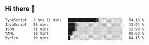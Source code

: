 ## Hi there 👋

<!--START_SECTION:waka-->

```txt
TypeScript   2 hrs 11 mins   █████████████▓░░░░░░░░░░░   54.18 %
JavaScript   33 mins         ███▒░░░░░░░░░░░░░░░░░░░░░   13.94 %
JSON         31 mins         ███▒░░░░░░░░░░░░░░░░░░░░░   12.99 %
YAML         19 mins         ██░░░░░░░░░░░░░░░░░░░░░░░   08.03 %
Svelte       10 mins         █░░░░░░░░░░░░░░░░░░░░░░░░   04.15 %
```

<!--END_SECTION:waka-->

